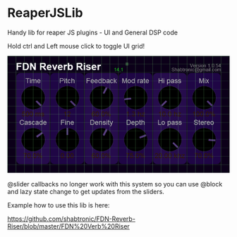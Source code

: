 # ReaperJSLib
Handy lib for reaper JS plugins - UI and General DSP code


Hold ctrl and Left mouse click to toggle UI grid!

![](./Images/UiGrid.png)


@slider callbacks no longer work with this system so you can use
@block and lazy state change to get updates from the sliders.

Example how to use this lib is here: 

https://github.com/shabtronic/FDN-Reverb-Riser/blob/master/FDN%20Verb%20Riser



